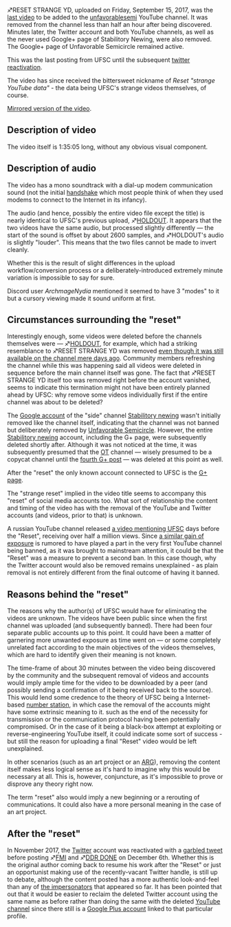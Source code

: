 ♐RESET STRANGE YD, uploaded on Friday, September 15, 2017, was the [last video](https://www.youtube.com/watch?v=T-2zJNqzm24) to be added to the
[unfavorablesemi](unfavorablesemi "wikilink") YouTube channel. It was
removed from the channel less than half an hour after being discovered.
Minutes later, the Twitter account and both YouTube channels, as well as
the never used Google+ page of Stabilitory Newing, were also removed.
The Google+ page of Unfavorable Semicircle remained active.

This was the last posting from UFSC until the subsequent [twitter reactivation](November_25th_tweet "wikilink").

The video has since received the bittersweet nickname of *Reset "strange
YouTube data"* - the data being UFSC's strange videos themselves, of
course.

[Mirrored version of the video](https://vimeo.com/234123114).

## Description of video

The video itself is 1:35:05 long, without any obvious visual component.

## Description of audio

The video has a mono soundtrack with a dial-up modem communication sound
(not the initial [handshake](Handshake "wikilink") which most people
think of when they used modems to connect to the Internet in its
infancy).

The audio (and hence, possibly the entire video file except the title)
is nearly identical to UFSC's previous upload,
♐[HOLDOUT](HOLDOUT "wikilink"). It appears that the two videos have
the same audio, but processed slightly differently — the start of the
sound is offset by about 2600 samples, and ♐HOLDOUT's audio is slightly
"louder". This means that the two files cannot be made to invert
cleanly.

Whether this is the result of slight differences in the upload
workflow/conversion process or a deliberately-introduced extremely
minute variation is impossible to say for sure.

Discord user *ArchmageNydia* mentioned it seemed to have 3 "modes" to it
but a cursory viewing made it sound uniform at first.

## Circumstances surrounding the "reset"

Interestingly enough, some videos were deleted before the channels
themselves were — ♐[HOLDOUT](HOLDOUT "wikilink"), for example, which had
a striking resemblance to ♐RESET STRANGE YD was removed [even though it was still available on the channel mere days ago](https://www.reddit.com/r/UnfavorableSemicircle/comments/6zv6xo/analysis_of_youtube_videos_tags/).
Community members refreshing the channel while this was happening said
all videos were deleted in sequence before the main channel itself was
gone. The fact that ♐RESET STRANGE YD itself too was removed right
before the account vanished, seems to indicate this termination might
not have been entirely planned ahead by UFSC: why remove some videos
individually first if the entire channel was about to be deleted?

The [Google account](https://plus.google.com/108824780070855758042) of
the "side" channel [Stabilitory newing](Stabilitory_newing "wikilink")
wasn't initially removed like the channel itself, indicating that the
channel was not banned but deliberately removed by [Unfavorable Semicircle](Unfavorable_Semicircle "wikilink"). However, the entire
[Stabilitory newing](Stabilitory_newing "wikilink") account, including
the G+ page, were subsequently deleted shortly after. Although it was
not noticed at the time, it was subsequently presumed that the
[OT](OT "wikilink") channel — wisely presumed to be a copycat channel
until the [fourth G+ post](Google_Plus#G.2B_post_4 "wikilink") — was
deleted at this point as well.

After the "reset" the only known account connected to UFSC is the [G+ page](https://plus.google.com/100522957117354193465).

The "strange reset" implied in the video title seems to accompany this
"reset" of social media accounts too. What sort of relationship the
content and timing of the video has with the removal of the YouTube and
Twitter accounts (and videos, prior to that) is unknown.

A russian YouTube channel released [a video mentioning UFSC](https://www.youtube.com/watch?v=VJQffJgDEG8) days before the
"Reset", receiving over half a million views. Since [a similar gain of exposure](http://www.bbc.com/future/story/20160225-the-quest-to-solve-youtubes-strangest-mystery)
is rumored to have played a part in the very first YouTube channel being
banned, as it was brought to mainstream attention, it could be that the
"Reset" was a measure to prevent a second ban. In this case though, why
the Twitter account would also be removed remains unexplained - as plain
removal is not entirely different from the final outcome of having it
banned.

## Reasons behind the "reset"

The reasons why the author(s) of UFSC would have for eliminating the
videos are unknown. The videos have been public since when the first
channel was uploaded (and subsequently banned). There had been four
separate public accounts up to this point. It could have been a matter
of garnering more unwanted exposure as time went on — or some completely
unrelated fact according to the main objectives of the videos
themselves, which are hard to identify given their meaning is not known.

The time-frame of about 30 minutes between the video being discovered by
the community and the subsequent removal of videos and accounts would
imply ample time for the video to be downloaded by a peer (and possibly
sending a confirmation of it being received back to the source). This
would lend some credence to the theory of UFSC being a Internet-based
[number station](https://en.wikipedia.org/wiki/Numbers_station), in
which case the removal of the accounts might have some extrinsic meaning
to it. such as the end of the necessity for transmission or the
communication protocol having been potentially compromised. Or in the
case of it being a black-box attempt at exploiting or
reverse-engineering YouTube itself, it could indicate some sort of
success - but still the reason for uploading a final "Reset" video would
be left unexplained.

In other scenarios (such as an art project or an
[ARG](https://en.wikipedia.org/wiki/Alternate_reality_game)), removing
the content itself makes less logical sense as it's hard to imagine why
this would be necessary at all. This is, however, conjuncture, as it's
impossible to prove or disprove any theory right now.

The term "reset" also would imply a new beginning or a rerouting of
communications. It could also have a more personal meaning in the case
of an art project.

## After the "reset"

In November 2017, the [Twitter](Twitter "wikilink") account was
reactivated with a [garbled tweet](November_25th_tweet "wikilink")
before posting ♐[FMI](FMI "wikilink") and ♐[DDR
DONE](DDR_DONE "wikilink") on December 6th. Whether this is the original
author coming back to resume his work after the "Reset" or just an
opportunist making use of the recently-vacant Twitter handle, is still
up to debate, although the content posted has a more authentic
look-and-feel than any of [the impersonators](Real_and_Fake_channels "wikilink") that appeared so far.
It has been pointed that out that it would be easier to reclaim the
deleted Twitter account using the same name as before rather than doing
the same with the deleted [YouTube channel](YouTube_channel "wikilink")
since there still is a [Google Plus account](Google_Plus_account "wikilink") linked to that particular
profile.
